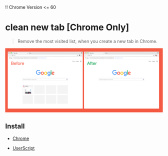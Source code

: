 :bangbang: Chrome Version <= 60


# clean new tab [Chrome Only]

> Remove the most visited list, when you create a new tab in Chrome.

![Previews](Previews.png)


## Install

- [Chrome](https://chrome.google.com/webstore/detail/clean-new-tab/noonikfhoaflihajhdbpiidfifaadkgj)

- [UserScript](https://greasyfork.org/scripts/30599-clean-new-tab)
